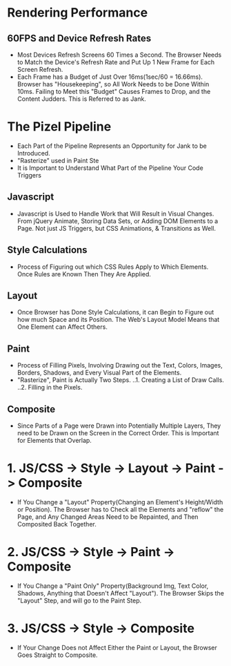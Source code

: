 # Rendering Performance

## 60FPS and Device Refresh Rates
- Most Devices Refresh Screens 60 Times a Second. The Browser Needs to Match the Device's Refresh Rate and Put Up 1 New Frame for Each Screen Refresh.
- Each Frame has a Budget of Just Over 16ms(1sec/60 = 16.66ms). Browser has "Housekeeping", so All Work Needs to be Done Within 10ms. Failing to Meet this "Budget" Causes Frames to Drop, and the Content Judders. This is Referred to as Jank.

# The Pizel Pipeline
- Each Part of the Pipeline Represents an Opportunity for Jank to be Introduced.
- "Rasterize" used in Paint Ste
- It is Important to Understand What Part of the Pipeline Your Code Triggers

## Javascript
- Javascript is Used to Handle Work that Will Result in Visual Changes. From jQuery Animate, Storing Data Sets, or Adding DOM Elements to a Page. Not just JS Triggers, but CSS Animations, & Transitions as Well.

## Style Calculations
- Process of Figuring out which CSS Rules Apply to Which Elements. Once Rules are Known Then They Are Applied.

## Layout
- Once Browser has Done Style Calculations, it can Begin to Figure out how much Space and its Position. The Web's Layout Model Means that One Element can Affect Others.

## Paint
- Process of Filling Pixels, Involving Drawing out the Text, Colors, Images, Borders, Shadows, and Every Visual Part of the Elements.
- "Rasterize", Paint is Actually Two Steps.
..1. Creating a List of Draw Calls.
..2. Filling in the Pixels.

## Composite
- Since Parts of a Page were Drawn into Potentially Multiple Layers,
They need to be Drawn on the Screen in the Correct Order. This is Important for Elements that Overlap.

# 1. JS/CSS -> Style -> Layout -> Paint -> Composite
- If You Change a "Layout" Property(Changing an Element's Height/Width or Position). The Browser has to Check all the Elements and "reflow" the Page, and Any Changed Areas Need to be Repainted, and Then Composited Back Together.

# 2. JS/CSS -> Style -> Paint -> Composite
- If You Change a "Paint Only" Property(Background Img, Text Color, Shadows, Anything that Doesn't Affect "Layout"). The Browser Skips the "Layout" Step, and will go to the Paint Step.

# 3. JS/CSS -> Style -> Composite
- If Your Change Does not Affect Either the Paint or Layout, the Browser Goes Straight to Composite.
